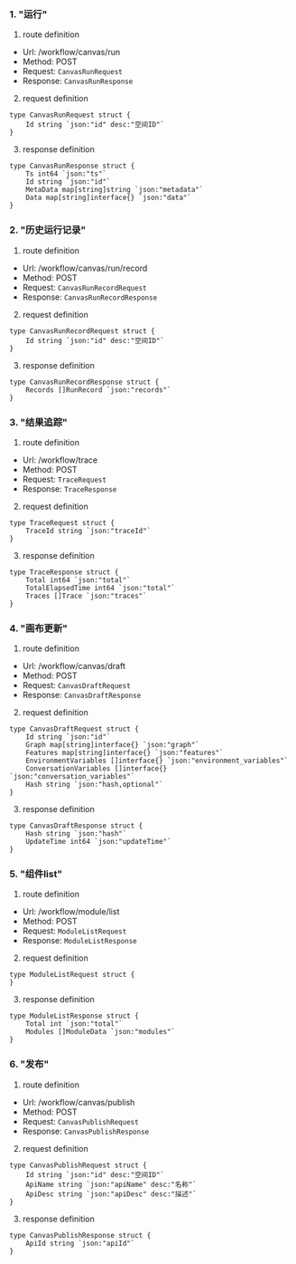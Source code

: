 ### 1. "运行"

1. route definition

- Url: /workflow/canvas/run
- Method: POST
- Request: `CanvasRunRequest`
- Response: `CanvasRunResponse`

2. request definition



```golang
type CanvasRunRequest struct {
	Id string `json:"id" desc:"空间ID"`
}
```


3. response definition



```golang
type CanvasRunResponse struct {
	Ts int64 `json:"ts"`
	Id string `json:"id"`
	MetaData map[string]string `json:"metadata"`
	Data map[string]interface{} `json:"data"`
}
```

### 2. "历史运行记录"

1. route definition

- Url: /workflow/canvas/run/record
- Method: POST
- Request: `CanvasRunRecordRequest`
- Response: `CanvasRunRecordResponse`

2. request definition



```golang
type CanvasRunRecordRequest struct {
	Id string `json:"id" desc:"空间ID"`
}
```


3. response definition



```golang
type CanvasRunRecordResponse struct {
	Records []RunRecord `json:"records"`
}
```

### 3. "结果追踪"

1. route definition

- Url: /workflow/trace
- Method: POST
- Request: `TraceRequest`
- Response: `TraceResponse`

2. request definition



```golang
type TraceRequest struct {
	TraceId string `json:"traceId"`
}
```


3. response definition



```golang
type TraceResponse struct {
	Total int64 `json:"total"`
	TotalElapsedTime int64 `json:"total"`
	Traces []Trace `json:"traces"`
}
```

### 4. "画布更新"

1. route definition

- Url: /workflow/canvas/draft
- Method: POST
- Request: `CanvasDraftRequest`
- Response: `CanvasDraftResponse`

2. request definition



```golang
type CanvasDraftRequest struct {
	Id string `json:"id"`
	Graph map[string]interface{} `json:"graph"`
	Features map[string]interface{} `json:"features"`
	EnvironmentVariables []interface{} `json:"environment_variables"`
	ConversationVariables []interface{} `json:"conversation_variables"`
	Hash string `json:"hash,optional"`
}
```


3. response definition



```golang
type CanvasDraftResponse struct {
	Hash string `json:"hash"`
	UpdateTime int64 `json:"updateTime"`
}
```

### 5. "组件list"

1. route definition

- Url: /workflow/module/list
- Method: POST
- Request: `ModuleListRequest`
- Response: `ModuleListResponse`

2. request definition



```golang
type ModuleListRequest struct {
}
```


3. response definition



```golang
type ModuleListResponse struct {
	Total int `json:"total"`
	Modules []ModuleData `json:"modules"`
}
```

### 6. "发布"

1. route definition

- Url: /workflow/canvas/publish
- Method: POST
- Request: `CanvasPublishRequest`
- Response: `CanvasPublishResponse`

2. request definition



```golang
type CanvasPublishRequest struct {
	Id string `json:"id" desc:"空间ID"`
	ApiName string `json:"apiName" desc:"名称"`
	ApiDesc string `json:"apiDesc" desc:"描述"`
}
```


3. response definition



```golang
type CanvasPublishResponse struct {
	ApiId string `json:"apiId"`
}
```

